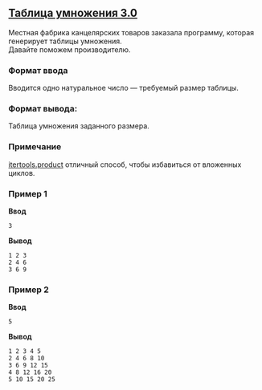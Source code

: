 ## [Таблица умножения 3.0](../../../solutions/3.4/34_i.py)

Местная фабрика канцелярских товаров заказала программу, которая генерирует таблицы умножения.\
Давайте поможем производителю.

### Формат ввода

Вводится одно натуральное число — требуемый размер таблицы.

### Формат вывода:

Таблица умножения заданного размера.

### Примечание

[itertools.product](https://docs.python.org/3/library/itertools.html#itertools.product) отличный способ, чтобы избавиться от вложенных циклов.

### Пример 1

__Ввод__
```plaintext
3
```

__Вывод__
```plaintext
1 2 3
2 4 6
3 6 9
```

### Пример 2

__Ввод__
```plaintext
5
```

__Вывод__
```plaintext
1 2 3 4 5
2 4 6 8 10
3 6 9 12 15
4 8 12 16 20
5 10 15 20 25
```